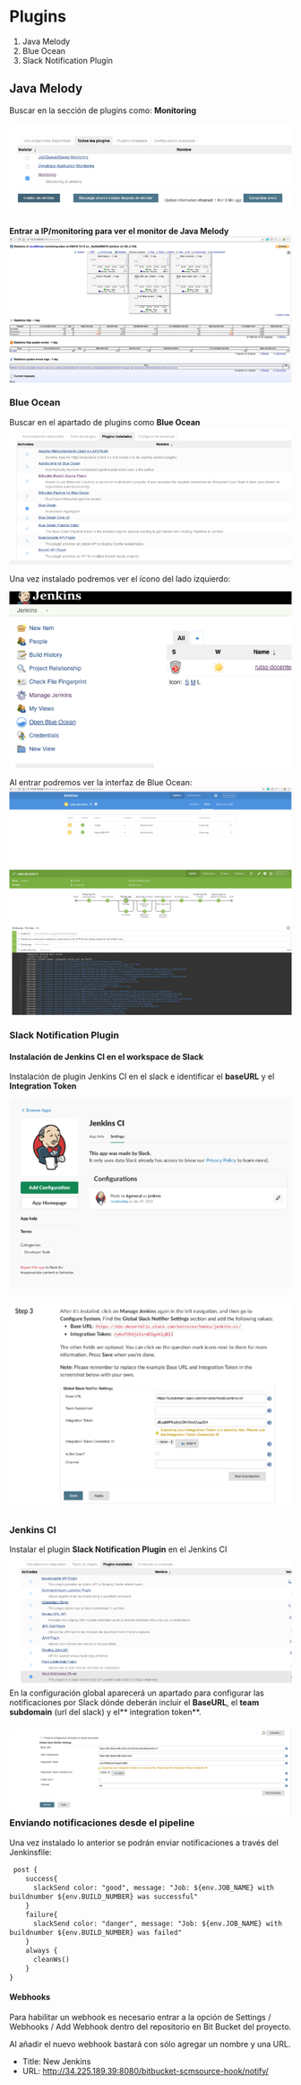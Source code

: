 # Plugins

1. Java Melody
2. Blue Ocean
3. Slack Notification Plugin

## Java Melody

Buscar en la sección de plugins como: **Monitoring**

![](/assets/p2.png)

#### **Entrar a IP/monitoring para ver el monitor de Java Melody**![](/assets/p3.png)

### Blue Ocean

Buscar en el apartado de plugins como **Blue Ocean**![](/assets/p4.png)

Una vez instalado podremos ver el ícono del lado izquierdo:

![](/assets/p5.png)

Al entrar podremos ver la interfaz de Blue Ocean:![](/assets/p6.png)![](/assets/p8.png)

### Slack Notification Plugin

#### Instalación de Jenkins CI en el workspace de Slack

Instalación de plugin Jenkins CI en el slack e identificar el **baseURL** y el **Integration Token**

![](/assets/s1.png)

![](/assets/s2.png)

### Jenkins CI

Instalar el plugin **Slack Notification Plugin** en el Jenkins CI![](/assets/s3.png)En la configuración global aparecerá un apartado para configurar las notificaciones por Slack dónde deberán incluir el **BaseURL**, el **team subdomain** \(url del slack\) y el** integration token**.

### ![](/assets/s4.png)Enviando notificaciones desde el pipeline

Una vez instalado lo anterior se podrán enviar notificaciones a través del Jenkinsfile:

```
 post {
    success{
      slackSend color: "good", message: "Job: ${env.JOB_NAME} with buildnumber ${env.BUILD_NUMBER} was successful"
    }
    failure{
      slackSend color: "danger", message: "Job: ${env.JOB_NAME} with buildnumber ${env.BUILD_NUMBER} was failed"
    }
    always {
      cleanWs()
    }
}
```

#### Webhooks

Para habilitar un webhook es necesario entrar a la opción de Settings / Webhooks / Add Webhook dentro del repositorio en Bit Bucket del proyecto.

Al añadir el nuevo webhook bastará con sólo agregar un nombre y una URL.

- Title: New Jenkins
- URL: http://34.225.189.39:8080/bitbucket-scmsource-hook/notify/
